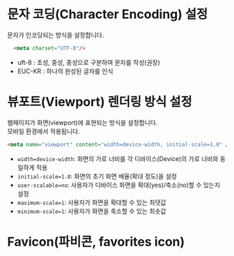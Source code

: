 # 문자 코딩(Character Encoding) 설정

문자가 인코딩되는 방식을 설정합니다.  
```html
  <meta charset="UTF-8"/>
```
- uft-8 : 초성, 중성, 종성으로 구분하여 문자를 작성(권장)
- EUC-KR : 하나의 완성된 글자를 인식

# 뷰포트(Viewport) 렌더링 방식 설정

웹페이지가 화면(viewport)에 표현되는 방식을 설정합니다.  
모바일 환경에서 적용됩니다.  
```html
<meta name="viewport" content="width=device-width, initial-scale=1.0" />
```
- `width=device-width`: 화면의 가로 너비를 각 디바이스(Device)의 가로 너비와 동일하게 적용
- `initial-scale=1.0`: 화면의 초기 화면 배율(확대 정도)을 설정
- `user-scalable=no`: 사용자가 디바이스 화면을 확대(yes)/축소(no)할 수 있는지 설정
- `maximum-scale=1`: 사용자가 화면을 확대할 수 있는 최댓값
- `minimum-scale=1`: 사용자가 화면을 축소할 수 있는 최솟값

# Favicon(파비콘, favorites icon)

